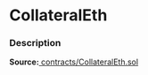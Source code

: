 # CollateralEth

### Description <a href="description" id="description"></a>

**Source:**[ contracts/CollateralEth.sol](https://github.com/perifinance/peri-finance/blob/master/contracts/CollateralEth.sol)

